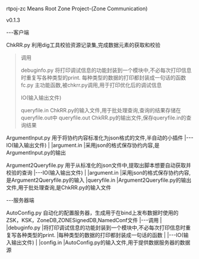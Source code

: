 rtpoj-zc Means Root Zone Project-(Zone Communication)

v0.1.3

---客户端

ChkRR.py
利用dig工具校验资源记录集,完成数据元素的获取和校验
>调用
>
>debuginfo.py
>将打印调试信息的功能封装到一个模块中,不必每次打印信息时重复写各种类型的print.
>每种类型的数据的打印都封装成一句话的函数
>fc.py
>主功能函数,被chkrr.py调用,用于打印优化后的调试信息
>
>IO(输入输出文件)
>
>queryfile.in
>ChkRR.py的输入文件,用于批处理查询,查询的结果存储在queryfile.out中
>queryfile.out
>ChkRR.py的输出文件,保存queryfile.in的查询结果	

ArgumentInput.py
用于将协约内容标准化为json格式的文件,半自动的小插件
	|---IO(输入输出文件)
	|
	|argument.in
	|采用json的格式保存协约内容,是ArgumentInput.py的输出

Argument2Queryfile.py
用于从标准化的json文件中,提取出脚本想要自动获取并校验的查询
	|---IO(输入输出文件)
	|
	|argument.in
	|采用json的格式保存协约内容,是Argument2Queryfile.py的输入
	|queryfile.in
	|Argument2Queryfile.py的输出文件,用于批处理查询,是ChkRR.py的输入文件


---服务器端

AutoConfig.py
自动化的配置服务器，生成用于在bind上发布数据时使用的ZSK，KSK，ZoneDB,ZONESignedDB,NamedConf文件
	|---调用
	|	
	|debuginfo.py
	|将打印调试信息的功能封装到一个模块中,不必每次打印信息时重复写各种类型的print.
	|每种类型的数据的打印都封装成一句话的函数
	|
	|---IO(输入输出文件)
	|
	|config.in
	|AutoConfig.py的输入文件,用于提供数据服务器的数据源





